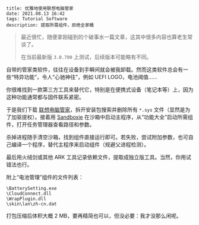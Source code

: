 ```
title: 优雅地使用联想电脑管家
date: 2021.08.13 16:42
tags: Tutorial Software
description: 提取所需组件，拒绝全家桶
```

> 最近很忙，随便拿刚碰到的个破事水一篇文章，这其中很多内容也算老生常谈了。
>
> 在当前最新版 `3.0.700` 上测试，后续版本可能略有不同。

自带的管家类软件，往往在设备到手瞬间就会被我卸载。然而这类软件总会有一些“特异功能”，令人“心驰神往”，例如 UEFI LOGO，电池阈值……

你很难找到一款第三方工具来替代它，特别是在便携式设备（笔记本等）上，因为这种功能通常都与固件联系紧密。

于是我们下载 [联想电脑管家](https://guanjia.lenovo.com.cn)，拆开安装包搜索并删除所有 `*.sys` 文件（显然是为了加驱提权）。接着用 [Sandboxie](https://github.com/sandboxie-plus/Sandboxie) 在沙箱中启动主程序，从“功能大全”启动所需组件，打开任务管理器查看路径和参数。

杀掉进程随手清空沙箱，找到组件直接运行即可。若失败，尝试附加参数，也可自己编译一个程序，替代主程序来启动组件（规避父进程检测）。

最后用火绒剑或其他 ARK 工具记录依赖文件，提取成独立版工具。当然，你用试错法也行。

附上“电池管理”组件的文件列表：

```
\BatterySetting.exe
\CloudConnect.dll
\WrapPlugin.dll
\skin\lan\zh-cn.dat
```

打包压缩后体积大概 2 MB，要再精简也可以，但没必要：我才没那么闲呢。
